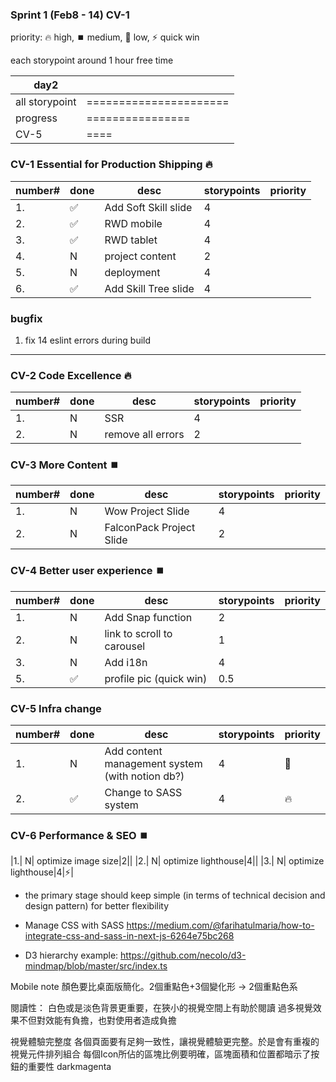 ### Sprint 1 (Feb8 - 14) CV-1
priority: 🔥 high, ⏹️ medium, 🥶 low, ⚡ quick win

each storypoint around 1 hour free time

|day2||
|--|--|
|all storypoint|======================|
|progress|================|
|CV-5|====|

### CV-1 Essential for Production Shipping 🔥
|number# | done | desc | storypoints |priority|
|--|--|------|---|--|
|1.|✅| Add Soft Skill slide|4||
|2.|✅| RWD mobile|4||
|3.|✅| RWD tablet|4||
|4.| N| project content|2||
|5.| N| deployment|4||
|6.|✅| Add Skill Tree slide|4||

### bugfix
1. fix 14 eslint errors during build

---
### CV-2 Code Excellence 🔥
|number# | done | desc | storypoints |priority|
|--|--|------|---|--|
|1.| N| SSR|4||
|2.| N| remove all errors|2||


### CV-3 More Content ⏹️
|number# | done | desc | storypoints |priority|
|--|--|------|---|--|
|1.| N| Wow Project Slide|4||
|2.| N| FalconPack Project Slide|2||

### CV-4 Better user experience ⏹️
|number# | done | desc | storypoints |priority|
|--|--|------|---|--|
|1.| N| Add Snap function|2||
|2.| N| link to scroll to carousel|1||
|3.| N| Add i18n|4||
|5.|✅| profile pic (quick win)|0.5||

### CV-5 Infra change 
|number# | done | desc | storypoints |priority|
|--|--|------|---|--|
|1.| N| Add content management system (with notion db?)|4|🥶|
|2.|✅| Change to SASS system|4|🔥|

### CV-6 Performance & SEO ⏹️
|1.| N| optimize image size|2||
|2.| N| optimize lighthouse|4||
|3.| N| optimize lighthouse|4|⚡|

- the primary stage should keep simple (in terms of technical decision and design pattern) for better flexibility

- Manage CSS with SASS
https://medium.com/@farihatulmaria/how-to-integrate-css-and-sass-in-next-js-6264e75bc268

- D3 hierarchy example:
https://github.com/necolo/d3-mindmap/blob/master/src/index.ts

Mobile note
顏色要比桌面版簡化。2個重點色+3個變化形 -> 2個重點色系

閱讀性：
白色或是淡色背景更重要，在狹小的視覺空間上有助於閱讀
過多視覺效果不但對效能有負擔，也對使用者造成負擔

視覺體驗完整度
各個頁面要有足夠一致性，讓視覺體驗更完整。於是會有重複的視覺元件排列組合
每個Icon所佔的區塊比例要明確，區塊面積和位置都暗示了按鈕的重要性
darkmagenta